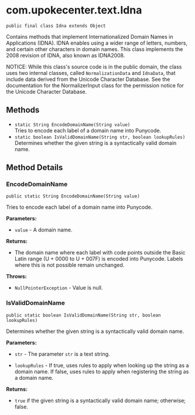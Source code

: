 # com.upokecenter.text.Idna

    public final class Idna extends Object

<p>Contains methods that implement Internationalized Domain Names in
 Applications (IDNA). IDNA enables using a wider range of letters,
 numbers, and certain other characters in domain names. This class
 implements the 2008 revision of IDNA, also known as IDNA2008.</p>
 <p>NOTICE: While this class's source code is in the public domain,
 the class uses two internal classes, called <code>NormalizationData</code>
 and <code>IdnaData</code>, that include data derived from the Unicode
 Character Database. See the documentation for the NormalizerInput
 class for the permission notice for the Unicode Character
 Database.</p>

## Methods

* `static String EncodeDomainName​(String value)`<br>
 Tries to encode each label of a domain name into Punycode.
* `static boolean IsValidDomainName​(String str,
                 boolean lookupRules)`<br>
 Determines whether the given string is a syntactically valid domain name.

## Method Details

### EncodeDomainName
    public static String EncodeDomainName​(String value)
Tries to encode each label of a domain name into Punycode.

**Parameters:**

* <code>value</code> - A domain name.

**Returns:**

* The domain name where each label with code points outside the Basic
 Latin range (U + 0000 to U + 007F) is encoded into Punycode. Labels where
 this is not possible remain unchanged.

**Throws:**

* <code>NullPointerException</code> - Value is null.

### IsValidDomainName
    public static boolean IsValidDomainName​(String str, boolean lookupRules)
Determines whether the given string is a syntactically valid domain name.

**Parameters:**

* <code>str</code> - The parameter <code>str</code> is a text string.

* <code>lookupRules</code> - If true, uses rules to apply when looking up the string
 as a domain name. If false, uses rules to apply when registering the
 string as a domain name.

**Returns:**

* <code>true</code> if the given string is a syntactically valid domain
 name; otherwise; false.
